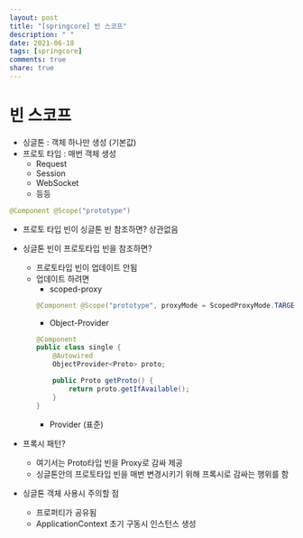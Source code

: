 ```yaml
---
layout: post
title: "[springcore] 빈 스코프"
description: " "
date: 2021-06-18
tags: [springcore]
comments: true
share: true
---
```


# 빈 스코프
- 싱글톤 : 객체 하나만 생성 (기본값)
- 프로토 타입 : 매번 객체 생성
	- Request
	- Session
	- WebSocket
	- 등등
```java
@Component @Scope("prototype")
```
- 프로토 타입 빈이 싱글톤 빈 참조하면? 상관없음
- 싱글톤 빈이 프로토타입 빈을 참조하면?
	- 프로토타입 빈이 업데이트 안됨
	- 업데이트 하려면
		- scoped-proxy
		```java
		@Component @Scope("prototype", proxyMode = ScopedProxyMode.TARGET_CLASS)
		```
		- Object-Provider
		```java
		@Component
		public class single {
			@Autowired
			ObjectProvider<Proto> proto;

			public Proto getProto() {
				return proto.getIfAvailable();
			}
		}
		```
		- Provider (표준)

- 프록시 패턴?
	- 여기서는 Proto타입 빈을 Proxy로 감싸 제공
	- 싱글톤안의 프로토타입 빈을 매번 변경시키기 위해 프록시로 감싸는 행위를 함

- 싱글톤 객체 사용시 주의할 점
	- 프로퍼티가 공유됨
	- ApplicationContext 초기 구동시 인스턴스 생성 